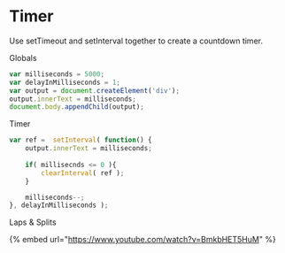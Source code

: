 # Timer

Use setTimeout and setInterval together to create a countdown timer.

Globals



```javascript
var milliseconds = 5000;
var delayInMilliseconds = 1;
var output = document.createElement('div');
output.innerText = milliseconds;
document.body.appendChild(output);
```

Timer

```javascript
var ref =  setInterval( function() {
    output.innerText = milliseconds;
    
    if( millisecnds <= 0 ){
        clearInterval( ref );
    }

    milliseconds--;
}, delayInMilliseconds );
```

Laps & Splits

{% embed url="https://www.youtube.com/watch?v=BmkbHET5HuM" %}



